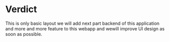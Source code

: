 # Verdict

This is only basic layout we will add next part backend of this application and more and more feature to this webapp and wewill improve UI design as soon as possible.
